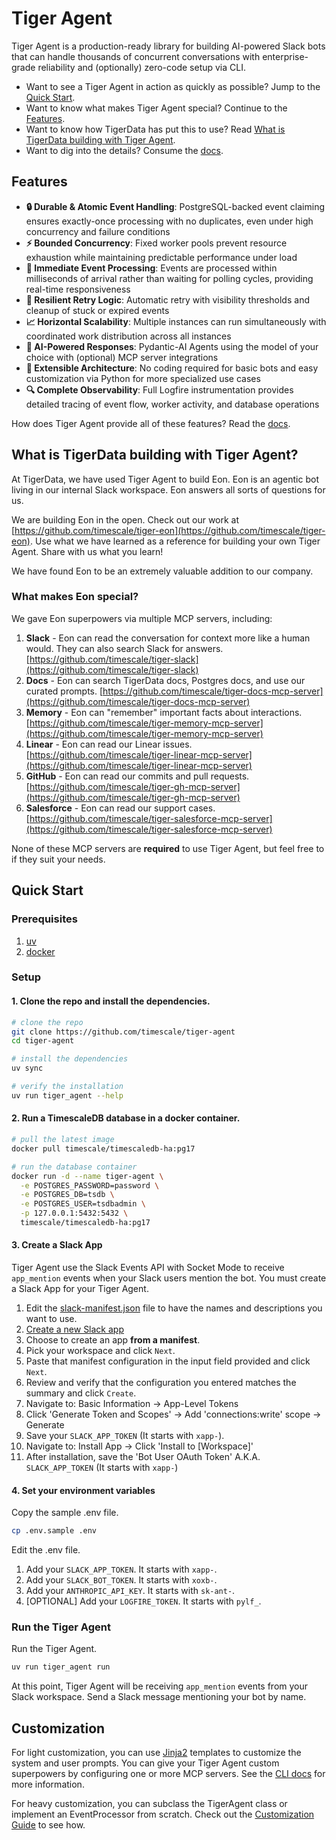 # Tiger Agent

Tiger Agent is a production-ready library for building AI-powered Slack bots that can handle thousands of concurrent conversations with enterprise-grade reliability and
(optionally) zero-code setup via CLI.

* Want to see a Tiger Agent in action as quickly as possible? Jump to the [Quick Start](#quick-start).
* Want to know what makes Tiger Agent special? Continue to the [Features](#features).
* Want to know how TigerData has put this to use? Read [What is TigerData building with Tiger Agent](#what-is-tigerdata-building-with-tiger-agent).
* Want to dig into the details? Consume the [docs](/docs/README.md).

## Features

- **🔒 Durable & Atomic Event Handling**: PostgreSQL-backed event claiming ensures exactly-once processing with no duplicates, even under high concurrency and failure conditions
- **⚡ Bounded Concurrency**: Fixed worker pools prevent resource exhaustion while maintaining predictable performance under load
- **🎯 Immediate Event Processing**: Events are processed within milliseconds of arrival rather than waiting for polling cycles, providing real-time responsiveness
- **🔄 Resilient Retry Logic**: Automatic retry with visibility thresholds and cleanup of stuck or expired events
- **📈 Horizontal Scalability**: Multiple instances can run simultaneously with coordinated work distribution across all instances
- **🤖 AI-Powered Responses**: Pydantic-AI Agents using the model of your choice with (optional) MCP server integrations
- **🔧 Extensible Architecture**: No coding required for basic bots and easy customization via Python for more specialized use cases
- **🔍 Complete Observability**: Full Logfire instrumentation provides detailed tracing of event flow, worker activity, and database operations

How does Tiger Agent provide all of these features? Read the [docs](/docs/README.md).

## What is TigerData building with Tiger Agent?

At TigerData, we have used Tiger Agent to build Eon.
Eon is an agentic bot living in our internal Slack workspace.
Eon answers all sorts of questions for us.

We are building Eon in the open. Check out our work at [https://github.com/timescale/tiger-eon](https://github.com/timescale/tiger-eon).
Use what we have learned as a reference for building your own Tiger Agent. Share with us what you learn!

We have found Eon to be an extremely valuable addition to our company.

### What makes Eon special?

We gave Eon superpowers via multiple MCP servers, including:

1. **Slack** - Eon can read the conversation for context more like a human would. They can also search Slack for answers.
   [https://github.com/timescale/tiger-slack](https://github.com/timescale/tiger-slack)
2. **Docs** - Eon can search TigerData docs, Postgres docs, and use our curated prompts.
   [https://github.com/timescale/tiger-docs-mcp-server](https://github.com/timescale/tiger-docs-mcp-server)
3. **Memory** - Eon can "remember" important facts about interactions. [https://github.com/timescale/tiger-memory-mcp-server](https://github.com/timescale/tiger-memory-mcp-server)
4. **Linear** - Eon can read our Linear issues. [https://github.com/timescale/tiger-linear-mcp-server](https://github.com/timescale/tiger-linear-mcp-server)
5. **GitHub** - Eon can read our commits and pull requests. [https://github.com/timescale/tiger-gh-mcp-server](https://github.com/timescale/tiger-gh-mcp-server)
6. **Salesforce** - Eon can read our support cases. [https://github.com/timescale/tiger-salesforce-mcp-server](https://github.com/timescale/tiger-salesforce-mcp-server)

None of these MCP servers are **required** to use Tiger Agent, but feel free to if they suit your needs.

## Quick Start

### Prerequisites

1. [uv](https://docs.astral.sh/uv/)
2. [docker](https://www.docker.com/products/docker-desktop/)

### Setup

#### 1. Clone the repo and install the dependencies.

```bash
# clone the repo
git clone https://github.com/timescale/tiger-agent
cd tiger-agent

# install the dependencies
uv sync

# verify the installation
uv run tiger_agent --help
```

#### 2. Run a TimescaleDB database in a docker container.

```bash
# pull the latest image
docker pull timescale/timescaledb-ha:pg17

# run the database container
docker run -d --name tiger-agent \
  -e POSTGRES_PASSWORD=password \
  -e POSTGRES_DB=tsdb \
  -e POSTGRES_USER=tsdbadmin \
  -p 127.0.0.1:5432:5432 \
  timescale/timescaledb-ha:pg17
```

#### 3. Create a Slack App

Tiger Agent use the Slack Events API with Socket Mode to receive `app_mention` events when your Slack users mention the bot.
You must create a Slack App for your Tiger Agent.

1. Edit the [slack-manifest.json](/slack-manifest.json) file to have the names and descriptions you want to use.
2. [Create a new Slack app](https://api.slack.com/apps?new_app=1)
3. Choose to create an app **from a manifest**.
4. Pick your workspace and click `Next`.
5. Paste that manifest configuration in the input field provided and click `Next`.
6. Review and verify that the configuration you entered matches the summary and click `Create`.
7. Navigate to: Basic Information → App-Level Tokens
8. Click 'Generate Token and Scopes' → Add 'connections:write' scope → Generate
9. Save your `SLACK_APP_TOKEN` (It starts with `xapp-`).
10. Navigate to: Install App → Click 'Install to [Workspace]'
11. After installation, save the 'Bot User OAuth Token' A.K.A. `SLACK_APP_TOKEN` (It starts with `xapp-`)

#### 4. Set your environment variables

Copy the sample .env file.

```bash
cp .env.sample .env
```
Edit the .env file.

1. Add your `SLACK_APP_TOKEN`. It starts with `xapp-`.
2. Add your `SLACK_BOT_TOKEN`. It starts with `xoxb-`.
3. Add your `ANTHROPIC_API_KEY`. It starts with `sk-ant-`.
4. [OPTIONAL] Add your `LOGFIRE_TOKEN`. It starts with `pylf_`.

### Run the Tiger Agent

Run the Tiger Agent.

```bash
uv run tiger_agent run 
```

At this point, Tiger Agent will be receiving `app_mention` events from your Slack workspace.
Send a Slack message mentioning your bot by name.

## Customization

For light customization, you can use [Jinja2](https://jinja.palletsprojects.com/en/stable/) templates to customize the system and user prompts.
You can give your Tiger Agent custom superpowers by configuring one or more MCP servers. See the [CLI docs](/docs/cli.md) for more information.

For heavy customization, you can subclass the TigerAgent class or implement an EventProcessor from scratch. 
Check out the [Customization Guide](/docs/customization_guide.md) to see how.
